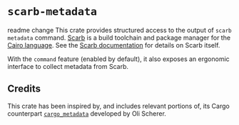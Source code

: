 # `scarb-metadata`


readme change
This crate provides structured access to the output of `scarb metadata` command.
[Scarb](https://docs.swmansion.com/scarb) is a build toolchain and package manager for
the [Cairo language](https://www.cairo-lang.org/).
See the [Scarb documentation](https://docs.swmansion.com/scarb/docs.html) for details on
Scarb itself.

With the `command` feature (enabled by default), it also exposes an ergonomic interface to collect metadata from Scarb.

## Credits

This crate has been inspired by, and includes relevant portions of, its Cargo
counterpart [`cargo_metadata`](https://crates.io/crates/cargo_metadata) developed by Oli Scherer.
